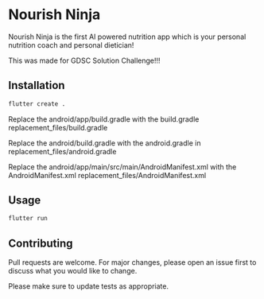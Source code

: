 # Nourish Ninja

Nourish Ninja is the first AI powered nutrition app which is your personal nutrition coach and personal dietician!

This was made for GDSC Solution Challenge!!!

## Installation


```bash
flutter create .
```

Replace the android/app/build.gradle with the build.gradle replacement_files/build.gradle

Replace the android/build.gradle with the android.gradle in replacement_files/android.gradle

Replace the android/app/main/src/main/AndroidManifest.xml with the AndroidManifest.xml replacement_files/AndroidManifest.xml

## Usage

```bash
flutter run
```

## Contributing

Pull requests are welcome. For major changes, please open an issue first
to discuss what you would like to change.

Please make sure to update tests as appropriate.
